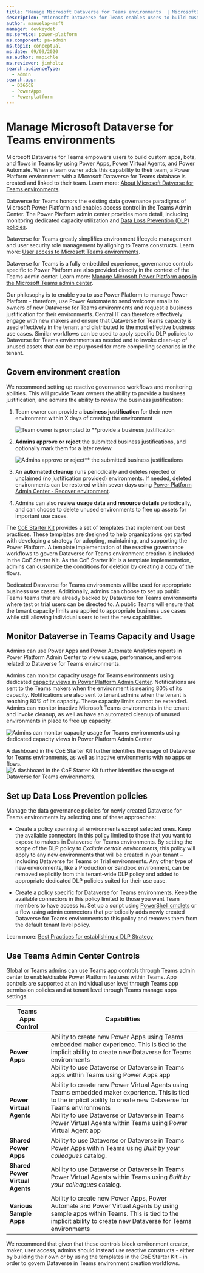 ```yaml
---
title: "Manage Microsoft Dataverse for Teams environments  | MicrosoftDocs"
description: "Microsoft Dataverse for Teams enables users to build custom apps, bots, and flows in Teams. This article walks you through important details about Dataverse for Teams environments, and discusses recommended ways to proactively manage them."
author: manuelap-msft
manager: devkeydet
ms.service: power-platform
ms.component: pa-admin
ms.topic: conceptual
ms.date: 09/09/2020
ms.author: mapichle
ms.reviewer: jimholtz
search.audienceType: 
  - admin
search.app: 
  - D365CE
  - PowerApps
  - Powerplatform
---
```

# Manage Microsoft Dataverse for Teams environments

Microsoft Dataverse for Teams empowers users to build custom apps, bots, and flows in Teams by using Power Apps, Power Virtual Agents, and Power Automate. When a team owner adds this capability to their team, a Power Platform environment with a Microsoft Dataverse for Teams database is created and linked to their team. Learn more: [About Microsoft Datverse for Teams environments](https://docs.microsoft.com/power-platform/admin/about-teams-environment).

Dataverse for Teams honors the existing data governance paradigms of Microsoft Power Platform and enables access control in the Teams Admin Center. The Power Platform admin center provides more detail, including monitoring dedicated capacity utilization and [Data Loss Prevention (DLP) policies](https://docs.microsoft.com/power-platform/admin/wp-data-loss-prevention).  

Dataverse for Teams greatly simplifies environment lifecycle management and user security role management by aligning to Teams constructs. Learn more: [User access to Microsoft Teams environments](https://docs.microsoft.com/power-platform/admin/about-teams-environment#user-access-to-project-oakdale-environments).

Dataverse for Teams is a fully embedded experience, governance controls specific to Power Platform are also provided directly in the context of the Teams admin center. Learn more: [Manage Microsoft Power Platform apps in the Microsoft Teams admin center](https://docs.microsoft.com/microsoftteams/manage-power-platform-apps).

Our philosophy is to enable you to use Power Platform to manage Power Platform - therefore, use Power Automate to send welcome emails to owners of new Dataverse for Teams environments and request a business justification for their environments. Central IT can therefore effectively engage with new makers and ensure that Dataverse for Teams capacity is used effectively in the tenant and distributed to the most effective business use cases. Similar workflows can be used to apply specific DLP policies to Dataverse for Teams environments as needed and to invoke clean-up of unused assets that can be repurposed for more compelling scenarios in the tenant.

## Govern environment creation

We recommend setting up reactive governance workflows and monitoring abilities. This will provide Team owners the ability to provide a business justification, and admins the ability to review the business justification:

1. Team owner can provide a **business justification** for their new environment within X days of creating the environment

    ![Team owner is prompted to **provide a business justification](media/teams-1.png "Team owner is prompted to **provide a business justification")

1. **Admins approve or reject** the submitted business justifications, and optionally mark them for a later review.

    ![Admins approve or reject** the submitted business justifications](media/teams-2.png "Admins approve or reject** the submitted business justifications")

1. An **automated cleanup** runs periodically and deletes rejected or unclaimed (no justification provided) environments. If needed, deleted environments can be restored within seven days using [Power Platform Admin Center - Recover environment](https://docs.microsoft.com/power-platform/admin/recover-environment#power-platform-admin-center).
1. Admins can also **review usage data and resource details** periodically, and can choose to delete unused environments to free up assets for important use cases.

The [CoE Starter Kit](https://aka.ms/coestarterkit) provides a set of templates that implement our best practices. These templates are designed to help organizations get started with developing a strategy for adopting, maintaining, and supporting the Power Platform. A template implementation of the reactive governance workflows to govern Dataverse for Teams environment creation is included in the CoE Starter Kit. As the CoE Starter Kit is a template implementation, admins can customize the conditions for deletion by creating a copy of the flows.

Dedicated Dataverse for Teams environments will be used for appropriate business use cases. Additionally, admins can choose to set up public Teams teams that are already backed by Dataverse for Teams environments where test or trial users can be directed to. A public Teams will ensure that the tenant capacity limits are applied to appropriate business use cases while still allowing individual users to test the new capabilities.  

## Monitor Dataverse in Teams Capacity and Usage

Admins can use Power Apps and Power Automate Analytics reports in Power Platform Admin Center to view usage, performance, and errors related to Dataverse for Teams environments.

Admins can monitor capacity usage for Teams environments using dedicated [capacity views in Power Platform Admin Center](https://docs.microsoft.com/power-platform/admin/about-teams-environment#capacity-limits). Notifications are sent to the Teams makers when the environment is nearing 80% of its capacity. Notifications are also sent to tenant admins when the tenant is reaching 80% of its capacity. These capacity limits cannot be extended. Admins can monitor inactive Microsoft Teams environments in the tenant and invoke cleanup, as well as have an automated cleanup of unused environments in place to free up capacity.

![Admins can monitor capacity usage for Teams environments using dedicated capacity views in Power Platform Admin Center](media/teams-4.png "Admins can monitor capacity usage for Teams environments using dedicated [capacity views in Power Platform Admin Center")

A dashboard in the CoE Starter Kit further identifies the usage of Dataverse for Teams environments, as well as inactive environments with no apps or flows.
![A dashboard in the CoE Starter Kit further identifies the usage of Dataverse for Teams environments.](media/teams-3.png "A dashboard in the CoE Starter Kit further identifies the usage of Dataverse for Teams environments.")

## Set up Data Loss Prevention policies

Manage the data governance policies for newly created Dataverse for Teams environments by selecting one of these approaches:

- Create a policy spanning all environments except selected ones. Keep the available connectors in this policy limited to those that you want to expose to makers in Dataverse for Teams environments. By setting the scope of the DLP policy to *Exclude certain environments*, this policy will apply to any new environments that will be created in your tenant – including Dataverse for Teams or Trial environments. Any other type of new environments, like a Production or Sandbox environment, can be removed explicitly from this tenant-wide DLP policy and added to appropriate dedicated DLP policies suited for their use case.

- Create a policy specific for Dataverse for Teams environments. Keep the available connectors in this policy limited to those you want Team members to have access to. Set up a script using [PowerShell cmdlets](https://docs.microsoft.com/power-platform/admin/powerapps-powershell#data-loss-prevention-dlp-policy-commands) or a flow using admin connectors that periodically adds newly created Dataverse for Teams environments to this policy and removes them from the default tenant level policy.

Learn more: [Best Practices for establishing a DLP Strategy](https://docs.microsoft.com/power-platform/guidance/adoption/dlp-strategy)

## Use Teams Admin Center Controls

Global or Teams admins can use Teams app controls through Teams admin center to enable/disable Power Platform features within Teams. App controls are supported at an individual user level through Teams app permission policies and at tenant level through Teams manage apps settings.

|Teams Apps Control|Capabilities|
|------------------|---------|
|**Power Apps**|Ability to create new Power Apps using Teams embedded maker experience. This is tied to the implicit ability to create new Dataverse for Teams environments<Br>Ability to use Dataverse or Dataverse in Teams apps within Teams using Power Apps app  |
|**Power Virtual Agents**|Ability to create new Power Virtual Agents using Teams embedded maker experience. This is tied to the implicit ability to create new Dataverse for Teams environments<Br>Ability to use Dataverse or Dataverse in Teams Power Virtual Agents within Teams using Power Virtual Agent app|
|**Shared Power Apps**|Ability to use Dataverse or Dataverse in Teams Power Apps within Teams using *Built by your colleagues* catalog.|
|**Shared Power Virtual Agents**|Ability to use Dataverse or Dataverse in Teams Power Virtual Agents within Teams using *Built by your colleagues* catalog.|
|**Various Sample Apps**| Ability to create new Power Apps, Power Automate and Power Virtual Agents by using sample apps within Teams. This is tied to the implicit ability to create new Dataverse for Teams environments|

We recommend that given that these controls block environment creator, maker, user access, admins should instead use reactive constructs - either by building their own or by using the templates in the CoE Starter Kit - in order to govern Dataverse in Teams environment creation workflows.
